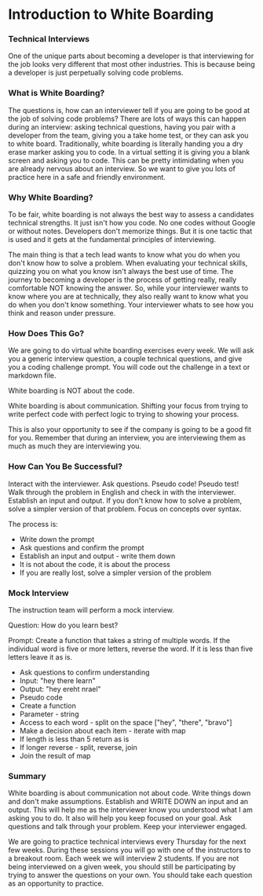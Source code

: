# Introduction to White Boarding

### Technical Interviews

One of the unique parts about becoming a developer is that interviewing for the job looks very different that most other industries. This is because being a developer is just perpetually solving code problems.

### What is White Boarding?

The questions is, how can an interviewer tell if you are going to be good at the job of solving code problems?
There are lots of ways this can happen during an interview: asking technical questions, having you pair with a developer from the team, giving you a take home test, or they can ask you to white board. Traditionally, white boarding is literally handing you a dry erase marker asking you to code. In a virtual setting it is giving you a blank screen and asking you to code. This can be pretty intimidating when you are already nervous about an interview. So we want to give you lots of practice here in a safe and friendly environment.

### Why White Boarding?

To be fair, white boarding is not always the best way to assess a candidates technical strengths. It just isn't how you code. No one codes without Google or without notes. Developers don't memorize things. But it is one tactic that is used and it gets at the fundamental principles of interviewing.

The main thing is that a tech lead wants to know what you do when you don't know how to solve a problem. When evaluating your technical skills, quizzing you on what you know isn't always the best use of time. The journey to becoming a developer is the process of getting really, really comfortable NOT knowing the answer. So, while your interviewer wants to know where you are at technically, they also really want to know what you do when you don't know something. Your interviewer whats to see how you think and reason under pressure.

### How Does This Go?

We are going to do virtual white boarding exercises every week. We will ask you a generic interview question, a couple technical questions, and give you a coding challenge prompt. You will code out the challenge in a text or markdown file.

White boarding is NOT about the code.

White boarding is about communication.
Shifting your focus from trying to write perfect code with perfect logic to trying to showing your process.

This is also your opportunity to see if the company is going to be a good fit for you. Remember that during an interview, you are interviewing them as much as much they are interviewing you.

### How Can You Be Successful?

Interact with the interviewer. Ask questions. Pseudo code! Pseudo test! Walk through the problem in English and check in with the interviewer. Establish an input and output. If you don't know how to solve a problem, solve a simpler version of that problem. Focus on concepts over syntax.

The process is:

- Write down the prompt
- Ask questions and confirm the prompt
- Establish an input and output - write them down
- It is not about the code, it is about the process
- If you are really lost, solve a simpler version of the problem

### Mock Interview

The instruction team will perform a mock interview.

Question: How do you learn best?

Prompt: Create a function that takes a string of multiple words. If the individual word is five or more letters, reverse the word. If it is less than five letters leave it as is.

- Ask questions to confirm understanding
- Input: "hey there learn"
- Output: "hey ereht nrael"
- Pseudo code
- Create a function
- Parameter - string
- Access to each word - split on the space ["hey", "there", "bravo"]
- Make a decision about each item - iterate with map
- If length is less than 5 return as is
- If longer reverse - split, reverse, join
- Join the result of map

### Summary

White boarding is about communication not about code. Write things down and don't make assumptions. Establish and WRITE DOWN an input and an output. This will help me as the interviewer know you understood what I am asking you to do. It also will help you keep focused on your goal.
Ask questions and talk through your problem. Keep your interviewer engaged.

We are going to practice technical interviews every Thursday for the next few weeks. During these sessions you will go with one of the instructors to a breakout room. Each week we will interview 2 students. If you are not being interviewed on a given week, you should still be participating by trying to answer the questions on your own. You should take each question as an opportunity to practice.
